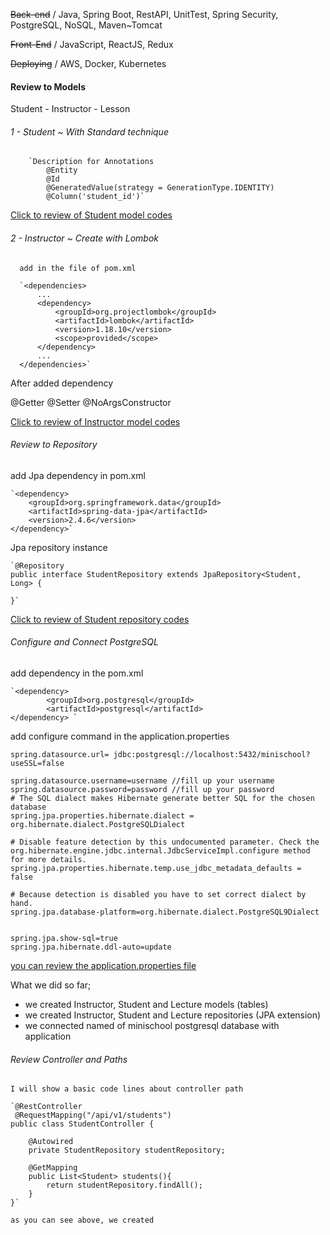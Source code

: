 ~~Back-end~~ / Java, Spring Boot, RestAPI, UnitTest, Spring Security, PostgreSQL, NoSQL, Maven~Tomcat

~~Front-End~~ / JavaScript, ReactJS, Redux

~~Deploying~~ / AWS, Docker, Kubernetes


#### Review to Models

Student - Instructor - Lesson 
    
###### 1 - Student ~ With Standard technique 
    
        `Description for Annotations 
            @Entity 
            @Id
            @GeneratedValue(strategy = GenerationType.IDENTITY)
            @Column('student_id')`

<a href="https://github.com/omeryzr/miniSchool/blob/main/src/main/java/com/miniSchool/MiniSchool/models/Student.java">Click to review of Student model codes </a>
     
###### 2 - Instructor ~ Create with Lombok
    
      add in the file of pom.xml
      
      `<dependencies>
          ...
          <dependency>
              <groupId>org.projectlombok</groupId>
              <artifactId>lombok</artifactId>
              <version>1.18.10</version>
              <scope>provided</scope>
          </dependency>
          ...
      </dependencies>`

After added dependency
       
   @Getter
   @Setter
   @NoArgsConstructor
       
<a href="https://github.com/omeryzr/miniSchool/blob/main/src/main/java/com/miniSchool/MiniSchool/models/Instructor.java">Click to review of Instructor model codes </a>



###### Review to Repository

add Jpa dependency in pom.xml

    `<dependency>
        <groupId>org.springframework.data</groupId>
        <artifactId>spring-data-jpa</artifactId>
        <version>2.4.6</version>
    </dependency>`

Jpa repository instance

    `@Repository
    public interface StudentRepository extends JpaRepository<Student, Long> {
    
    }`
<a href="https://github.com/omeryzr/miniSchool/blob/main/src/main/java/com/miniSchool/MiniSchool/repositories/StudentRepository.java">Click to review of Student repository codes </a>



###### Configure and Connect PostgreSQL

add dependency in the pom.xml

    `<dependency>
            <groupId>org.postgresql</groupId>
            <artifactId>postgresql</artifactId>
    </dependency> `
    
add configure command in the application.properties

    spring.datasource.url= jdbc:postgresql://localhost:5432/minischool?useSSL=false
    
    spring.datasource.username=username //fill up your username     
    spring.datasource.password=password //fill up your password
    # The SQL dialect makes Hibernate generate better SQL for the chosen database
    spring.jpa.properties.hibernate.dialect = org.hibernate.dialect.PostgreSQLDialect
    
    # Disable feature detection by this undocumented parameter. Check the org.hibernate.engine.jdbc.internal.JdbcServiceImpl.configure method for more details.
    spring.jpa.properties.hibernate.temp.use_jdbc_metadata_defaults = false
    
    # Because detection is disabled you have to set correct dialect by hand.
    spring.jpa.database-platform=org.hibernate.dialect.PostgreSQL9Dialect
    
    
    spring.jpa.show-sql=true
    spring.jpa.hibernate.ddl-auto=update


<a href="https://github.com/omeryzr/miniSchool/blob/main/src/main/resources/application.properties">you can review the application.properties file </a>

What we did so far;
    
   - we created Instructor, Student and Lecture models (tables)
   - we created Instructor, Student and Lecture repositories (JPA extension)
   - we connected named of minischool postgresql database with application
    
    

###### Review Controller and Paths
    
    I will show a basic code lines about controller path
    
    `@RestController
     @RequestMapping("/api/v1/students")
    public class StudentController {
    
        @Autowired
        private StudentRepository studentRepository;
    
        @GetMapping
        public List<Student> students(){
            return studentRepository.findAll();
        }
    }`
    
    as you can see above, we created 

